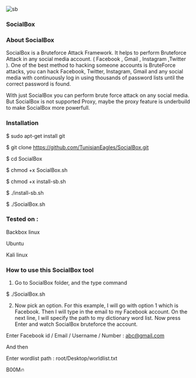 ![sb](https://user-images.githubusercontent.com/106522935/173199652-9e1e9186-431f-4d44-a7a0-0e6ba0879da3.png)

### SocialBox

### About SocialBox

SocialBox is a Bruteforce Attack Framework. It helps to perform Bruteforce Attack in any social media account. ( Facebook , Gmail , Instagram ,Twitter ).
One of the best method to hacking someone accounts is BruteForce attacks, you can hack Facebook, Twitter, Instagram, Gmail and any social media with continuously log in using thousands of password lists until the correct password is found.

With just SocialBox you can perform brute force attack on any social media. But SocialBox is not supported Proxy, maybe the proxy feature is underbuild to make SocialBox more powerfull.

### Installation

$ sudo apt-get install git

$ git clone https://github.com/TunisianEagles/SocialBox.git

$ cd SocialBox

$ chmod +x SocialBox.sh

$ chmod +x install-sb.sh

$ ./install-sb.sh

$ ./SocialBox.sh

### Tested on :

Backbox linux

Ubuntu

Kali linux

### How to use this SocialBox tool 

1. Go to SocialBox folder, and the type command

$  ./SocialBox.sh

2. Now pick an option. For this example, I will go with option 1 which is Facebook. Then I will type in the email to my Facebook account. On the next line, I will specify the path to my dictionary word list. Now press Enter and watch SocialBox bruteforce the account.

Enter Facebook id / Email / Username / Number : abc@gmail.com

And then

Enter wordlist path : root/Desktop/worldlist.txt

B00M🔥
